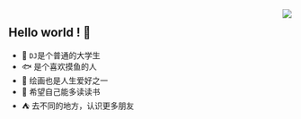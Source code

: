 <img align="right" src="https://github-readme-stats.vercel.app/api?username=Tickdack&show_icons=true&icon_color=CE1D2D&text_color=718096&bg_color=ffffff&hide_title=true" />

## Hello world ! 👋

- 🧑 `DJ`是个普通的大学生 
- 🐟 是个喜欢摸鱼的人
- 📝 绘画也是人生爱好之一
- 📖 希望自己能多读读书
- ⛺ 去不同的地方，认识更多朋友
